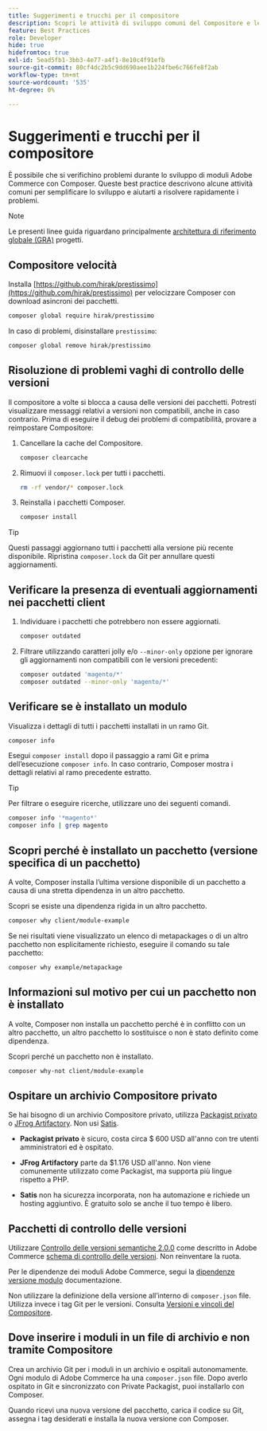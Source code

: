 ```yaml
---
title: Suggerimenti e trucchi per il compositore
description: Scopri le attività di sviluppo comuni del Compositore e le linee guida per risolvere rapidamente i problemi.
feature: Best Practices
role: Developer
hide: true
hidefromtoc: true
exl-id: 5ead5fb1-3bb3-4e77-a4f1-8e10c4f91efb
source-git-commit: 80cf4dc2b5c9dd690aee1b224fbe6c766fe8f2ab
workflow-type: tm+mt
source-wordcount: '535'
ht-degree: 0%

---
```


# Suggerimenti e trucchi per il compositore

È possibile che si verifichino problemi durante lo sviluppo di moduli Adobe Commerce con Composer. Queste best practice descrivono alcune attività comuni per semplificare lo sviluppo e aiutarti a risolvere rapidamente i problemi.

>[!NOTE]
>
>Le presenti linee guida riguardano principalmente [architettura di riferimento globale (GRA)](../overview.md) progetti.

## Compositore velocità

Installa [https://github.com/hirak/prestissimo](https://github.com/hirak/prestissimo) per velocizzare Composer con download asincroni dei pacchetti.

```bash
composer global require hirak/prestissimo
```

In caso di problemi, disinstallare `prestissimo`:

```bash
composer global remove hirak/prestissimo
```

## Risoluzione di problemi vaghi di controllo delle versioni

Il compositore a volte si blocca a causa delle versioni dei pacchetti. Potresti visualizzare messaggi relativi a versioni non compatibili, anche in caso contrario. Prima di eseguire il debug dei problemi di compatibilità, provare a reimpostare Compositore:

1. Cancellare la cache del Compositore.

   ```bash
   composer clearcache
   ```

1. Rimuovi il `composer.lock` per tutti i pacchetti.

   ```bash
   rm -rf vendor/* composer.lock
   ```

1. Reinstalla i pacchetti Composer.

   ```bash
   composer install
   ```

>[!TIP]
>
>Questi passaggi aggiornano tutti i pacchetti alla versione più recente disponibile. Ripristina `composer.lock` da Git per annullare questi aggiornamenti.

## Verificare la presenza di eventuali aggiornamenti nei pacchetti client

1. Individuare i pacchetti che potrebbero non essere aggiornati.

   ```bash
   composer outdated
   ```

1. Filtrare utilizzando caratteri jolly e/o `--minor-only` opzione per ignorare gli aggiornamenti non compatibili con le versioni precedenti:

   ```bash
   composer outdated 'magento/*'
   composer outdated --minor-only 'magento/*'
   ```

## Verificare se è installato un modulo

Visualizza i dettagli di tutti i pacchetti installati in un ramo Git.

```bash
composer info
```

Esegui `composer install` dopo il passaggio a rami Git e prima dell’esecuzione `composer info`. In caso contrario, Composer mostra i dettagli relativi al ramo precedente estratto.

>[!TIP]
>
>Per filtrare o eseguire ricerche, utilizzare uno dei seguenti comandi.
>
>```bash
>composer info '*magento*'
>composer info | grep magento
>```

## Scopri perché è installato un pacchetto (versione specifica di un pacchetto)

A volte, Composer installa l’ultima versione disponibile di un pacchetto a causa di una stretta dipendenza in un altro pacchetto.

Scopri se esiste una dipendenza rigida in un altro pacchetto.

```bash
composer why client/module-example
```

Se nei risultati viene visualizzato un elenco di metapackages o di un altro pacchetto non esplicitamente richiesto, eseguire il comando su tale pacchetto:

```bash
composer why example/metapackage
```

## Informazioni sul motivo per cui un pacchetto non è installato

A volte, Composer non installa un pacchetto perché è in conflitto con un altro pacchetto, un altro pacchetto lo sostituisce o non è stato definito come dipendenza.

Scopri perché un pacchetto non è installato.

```bash
composer why-not client/module-example
```

## Ospitare un archivio Compositore privato

Se hai bisogno di un archivio Compositore privato, utilizza [Packagist privato](https://packagist.com/) o [JFrog Artifactory](https://jfrog.com/integration/php-composer-repository/). Non usi [Satis](https://github.com/composer/satis).

- **Packagist privato** è sicuro, costa circa $ 600 USD all&#39;anno con tre utenti amministratori ed è ospitato.

- **JFrog Artifactory** parte da $1.176 USD all&#39;anno. Non viene comunemente utilizzato come Packagist, ma supporta più lingue rispetto a PHP.

- **Satis** non ha sicurezza incorporata, non ha automazione e richiede un hosting aggiuntivo. È gratuito solo se anche il tuo tempo è libero.

## Pacchetti di controllo delle versioni

Utilizzare [Controllo delle versioni semantiche 2.0.0](https://semver.org/spec/v2.0.0.html) come descritto in Adobe Commerce [schema di controllo delle versioni](https://developer.adobe.com/commerce/php/development/versioning/). Non reinventare la ruota.

Per le dipendenze dei moduli Adobe Commerce, segui la [dipendenze versione modulo](https://developer.adobe.com/commerce/php/development/versioning/dependencies/) documentazione.

Non utilizzare la definizione della versione all’interno di `composer.json` file. Utilizza invece i tag Git per le versioni. Consulta [Versioni e vincoli del Compositore](https://getcomposer.org/doc/articles/versions.md#versions-and-constraints).

## Dove inserire i moduli in un file di archivio e non tramite Compositore

Crea un archivio Git per i moduli in un archivio e ospitali autonomamente. Ogni modulo di Adobe Commerce ha una `composer.json` file. Dopo averlo ospitato in Git e sincronizzato con Private Packagist, puoi installarlo con Composer.

Quando ricevi una nuova versione del pacchetto, carica il codice su Git, assegna i tag desiderati e installa la nuova versione con Composer.
